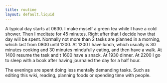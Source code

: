 ```yaml
---
title: routine
layout: default.liquid
---
```


A typical day starts at 0630. I make myself a green tea while I have a cold shower. Then I meditate for 45 minutes.
Right after that I decide how that day will be spent. Normally not more than 2 tasks are planned in a morning, which last from 0800 until 1200.
At 1200 I have lunch, which usually is 30 minutes cooking and 30 minutes mindufully eating, and then have a walk. At 1400 resume the task and  t 1600 have a snack. At 1930 dinner. At 2200 I go to sleep with a book after having journaled the day for a half hour.

The evenings are spent doing less mentally demanding tasks. Such as editing this wiki, reading, planning foods or spending time with people.
